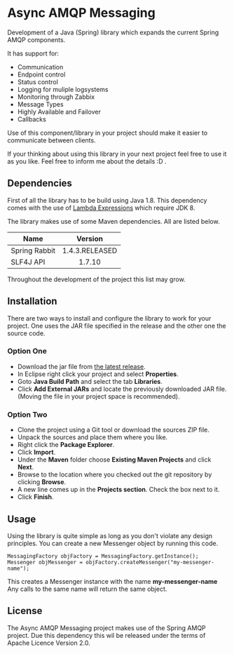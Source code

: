 # Async AMQP Messaging
Development of a Java (Spring) library which expands the current Spring AMQP components.

It has support for:
* Communication
* Endpoint control
* Status control
* Logging for muliple logsystems
* Monitoring through Zabbix
* Message Types
* Highly Available and Failover
* Callbacks

Use of this component/library in your project should make it easier to communicate between clients.

If your thinking about using this library in your next project feel free to use it as you like. Feel free to inform me about the details :D .

Dependencies
---
First of all the library has to be build using Java 1.8.
This dependency comes with the use of [Lambda Expressions](http://www.oracle.com/webfolder/technetwork/tutorials/obe/java/Lambda-QuickStart/index.html#overview) which require JDK 8.

The library makes use of some Maven dependencies.
All are listed below.

| Name          | Version        |
| ------------- |:--------------:|
| Spring Rabbit | 1.4.3.RELEASED |
| SLF4J API     | 1.7.10         |

Throughout the development of the project this list may grow.

Installation
---
There are two ways to install and configure the library to work for your project.
One uses the JAR file specified in the release and the other one the source code.

### Option One
* Download the jar file from [the latest release](https://github.com/MaxxtonGroup/async-amqp-messaging/releases).
* In Eclipse right click your project and select **Properties**.
* Goto **Java Build Path** and select the tab **Libraries**.
* Click **Add External JARs** and locate the previously downloaded JAR file. (Moving the file in your project space is recommended).

### Option Two
* Clone the project using a Git tool or download the sources ZIP file.
* Unpack the sources and place them where you like.
* Right click the **Package Explorer**.
* Click **Import**.
* Under the **Maven** folder choose **Existing Maven Projects** and click **Next**.
* Browse to the location where you checked out the git repository by clicking **Browse**.
* A new line comes up in the **Projects section**. Check the box next to it.
* Click **Finish**.

Usage
---
Using the library is quite simple as long as you don't violate any design principles.
You can create a new Messenger object by running this code.
```
MessagingFactory objFactory = MessagingFactory.getInstance();
Messenger objMessenger = objFactory.createMessenger("my-messenger-name");
```
This creates a Messenger instance with the name **my-messenger-name**
Any calls to the same name will return the same object.

License
---
The Async AMQP Messaging project makes use of the Spring AMQP project. Due this dependency this wil be released under the terms of Apache Licence Version 2.0.